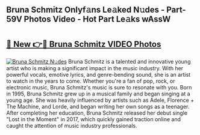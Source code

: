 ## Bruna Schmitz Onlyf𝚊ns Le𝚊ked N𝚞des - Part-59V Photos Video - Hot Part Le𝚊ks wAssW

# <h2><a href="http://ab86899.deff.icu/?id=Bruna+Schmitz">🔗 New 👉🔴 Bruna Schmitz VIDEO Photos</a></h2>

[![Bruna Schmitz N𝚞des](https://i.imgur.com/rIISA9y.gif)](http://ab86899.deff.icu/?id=Bruna+Schmitz)
Bruna Schmitz is a talented and innovative young artist who is making a significant impact in the music industry. With her powerful vocals, emotive lyrics, and genre-bending sound, she is an artist to watch in the years to come. Whether you're a fan of pop, rock, or electronic music, Bruna Schmitz's music is sure to resonate with you. Born in 1995, Bruna Schmitz grew up in a musical family and began singing at a young age. She was heavily influenced by artists such as Adele, Florence + The Machine, and Lorde, and began writing her own songs as a teenager. After completing her education, Bruna Schmitz released her debut single "Lost in the Moment" in 2017, which quickly gained traction online and caught the attention of music industry professionals.
